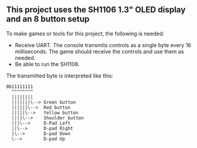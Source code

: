 ## This project uses the SH1106 1.3" OLED display and an 8 button setup
To make games or tools for this project, the following is needed:
* Receive UART. The console transmits controls as a single byte every 16 milliseconds. The game should receive the controls and use them as needed.
* Be able to run the SH1106.

The transmitted byte is interpreted like this:

```
0b11111111
  ^^^^^^^^
  ||||||||
  |||||||\--> Green button
  ||||||\-->  Red button
  |||||\-->   Yellow button
  ||||\-->    Shoulder button
  |||\-->     D-Pad Left
  ||\-->      D-pad Right
  |\-->       D-pad Down
  \-->        D-pad Up

```
